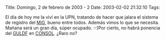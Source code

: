 Title: Domingo, 2 de febrero de 2003 - 2
Date: 2003-02-02 21:32:10
Tags: 

El día de hoy me la viví en la UPN,  tratando de hacer que jalara el sistema de registro del <a href="http://web.archive.org/web/20030218225029/http://www.mig-29.net/">MiG</a>, bueno entre todos. Además vimos lo que  se necesita. Mañana será un gran día, súper ocupado. :-)Por cierto, no habrá  ponencia del <a href="http://web.archive.org/web/20030218225029/http://www.guldf.org/">GULDF</a> en <a href="http://web.archive.org/web/20030218225029/http://www.consol.org.mx/">CONSOL</a>. ¿Raro no?
